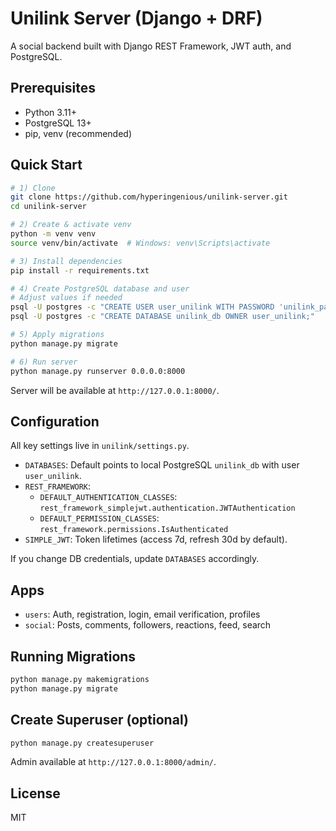 # Unilink Server (Django + DRF)

A social backend built with Django REST Framework, JWT auth, and PostgreSQL.

## Prerequisites

- Python 3.11+
- PostgreSQL 13+
- pip, venv (recommended)

## Quick Start

```bash
# 1) Clone
git clone https://github.com/hyperingenious/unilink-server.git
cd unilink-server

# 2) Create & activate venv
python -m venv venv
source venv/bin/activate  # Windows: venv\Scripts\activate

# 3) Install dependencies
pip install -r requirements.txt

# 4) Create PostgreSQL database and user
# Adjust values if needed
psql -U postgres -c "CREATE USER user_unilink WITH PASSWORD 'unilink_password';"
psql -U postgres -c "CREATE DATABASE unilink_db OWNER user_unilink;"

# 5) Apply migrations
python manage.py migrate

# 6) Run server
python manage.py runserver 0.0.0.0:8000
```

Server will be available at `http://127.0.0.1:8000/`.

## Configuration

All key settings live in `unilink/settings.py`.

- `DATABASES`: Default points to local PostgreSQL `unilink_db` with user `user_unilink`.
- `REST_FRAMEWORK`:
  - `DEFAULT_AUTHENTICATION_CLASSES`: `rest_framework_simplejwt.authentication.JWTAuthentication`
  - `DEFAULT_PERMISSION_CLASSES`: `rest_framework.permissions.IsAuthenticated`
- `SIMPLE_JWT`: Token lifetimes (access 7d, refresh 30d by default).

If you change DB credentials, update `DATABASES` accordingly.

## Apps

- `users`: Auth, registration, login, email verification, profiles
- `social`: Posts, comments, followers, reactions, feed, search

## Running Migrations

```bash
python manage.py makemigrations
python manage.py migrate
```

## Create Superuser (optional)

```bash
python manage.py createsuperuser
```

Admin available at `http://127.0.0.1:8000/admin/`.

## License

MIT
